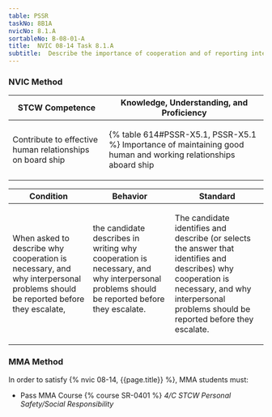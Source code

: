 ```yaml
---
table: PSSR
taskNo: 8B1A
nvicNo: 8.1.A 
sortableNo: B-08-01-A
title:  NVIC 08-14 Task 8.1.A
subtitle:  Describe the importance of cooperation and of reporting interpersonal problems 
---
```






### NVIC Method

<a style="display:none;" onclick="togglevisibility('nvic_methods')" >Show NVIC method.</a>

<div id='nvic_methods' class='show'>

<table>
<thead>
<tr>
<th class='forty'> STCW Competence </th>
<th class='sixty'> Knowledge, Understanding, and Proficiency </th>
</tr>
</thead>

<tbody>
<tr><td markdown='1'>

Contribute to effective human relationships on board ship

</td><td markdown='1'>

{% table 614#PSSR-X5.1, PSSR-X5.1 %} Importance of maintaining good human and working relationships aboard ship

</td></tr>


</tbody>
</table>


<table>
<thead>
<tr><th class='twenty'>  Condition </th><th class='twenty'> Behavior </th><th  class='sixty'>Standard </th></tr>
</thead>
<tbody >



<tr><td markdown='1'>

When asked to describe why cooperation is necessary, and why interpersonal problems should be reported before they escalate,

</td><td markdown='1'>

the candidate describes in writing why cooperation is necessary, and why interpersonal problems should be reported before they escalate.

<br>

<div class="tooltip" markdown='1'>



</div>


</td><td markdown='1'>

The candidate identifies and describe (or selects the answer that identifies and describes) why cooperation is necessary, and why interpersonal problems should be reported before they escalate.

</td></tr>
</tbody>
</table>
</div>


### MMA Method

In order to satisfy  {% nvic 08-14, {{page.title}}  %}, MMA students must:

* Pass MMA Course {% course SR-0401 %}  *4/C STCW Personal Safety/Social Responsibility*